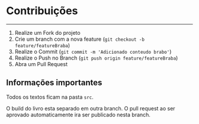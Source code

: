 # Contribuições

<hr>

1. Realize um Fork do projeto
2. Crie um branch com a nova feature (`git checkout -b feature/featureBraba`)
3. Realize o Commit (`git commit -m 'Adicionado conteudo brabo'`)
4. Realize o Push no Branch (`git push origin feature/featureBraba`)
5. Abra um Pull Request


## Informações importantes

Todos os textos ficam na pasta `src`.

O build do livro esta separado em outra branch.
O pull request ao ser aprovado automaticamente ira ser publicado nesta branch.